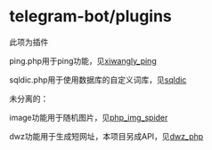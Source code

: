 # telegram-bot/plugins
此项为插件

ping.php用于ping功能，见[xiwangly_ping](https://github.com/xiwangly2/xiwangly_ping)

sqldic.php用于使用数据库的自定义词库，见[sqldic]()


未分离的：

image功能用于随机图片，见[php_img_spider](https://github.com/xiwangly2/php_img_spider)

dwz功能用于生成短网址，本项目另成API，见[dwz_php](https://github.com/xiwangly2/dwz_php)
